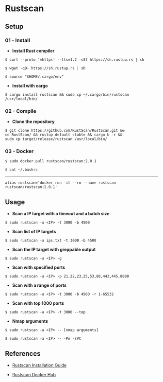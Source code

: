 # Rustscan

## Setup

### 01 - Install

- **Install Rust compiler**

`$ curl --proto '=https' --tlsv1.2 -sSf https://sh.rustup.rs | sh`

`$ wget -qO- https://sh.rustup.rs | sh`

`$ source "$HOME/.cargo/env"`

- **Install with cargo**

`$ cargo install rustscan && sudo cp ~/.cargo/bin/rustscan /usr/local/bin/`

### 02 - Compile

- **Clone the repository**

```
$ git clone https://github.com/RustScan/RustScan.git &&
cd RustScan/ && rustup default stable && cargo b -r &&
sudo cp target/release/rustscan /usr/local/bin/
```

### 03 - Docker

`$ sudo docker pull rustscan/rustscan:2.0.1`

`$ cat ~/.bashrc`

---

```
alias rustscan='docker run -it --rm --name rustscan rustscan/rustscan:2.0.1'
```

## Usage

- **Scan a IP target with a timeout and a batch size**

`$ sudo rustscan -a <IP> -t 3000 -b 4500`

- **Scan list of IP targets**

`$ sudo rustscan -a ips.txt -t 3000 -b 4500`

- **Scan the IP target with greppable output**

`$ sudo rustscan -a <IP> -g`

- **Scan with specified ports**

`$ sudo rustscan -a <IP> -p 21,22,23,25,53,80,443,445,8080`

- **Scan with a range of ports**

`$ sudo rustscan -a <IP> -t 3000 -b 4500 -r 1-65532`

- **Scan with top 1000 ports**

`$ sudo rustscan -a <IP> -t 3000 --top`

- **Nmap arguments**

`$ sudo rustscan -a <IP> -- [nmap arguments]`

`$ sudo rustscan -a <IP> -- -Pn -sVC`

## References

- [Rustscan Installation Guide](https://github.com/RustScan/RustScan/wiki/Installation-Guide)

- [Rustscan Docker Hub](https://hub.docker.com/r/rustscan/rustscan)